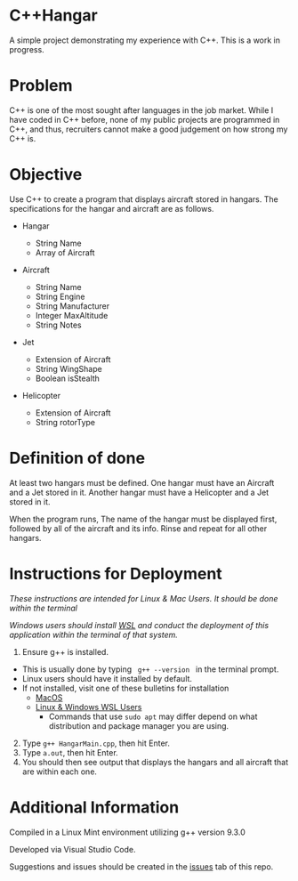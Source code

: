 # C++Hangar
A simple project demonstrating my experience with C++. This is a work in progress.

# Problem
C++ is one of the most sought after languages in the job market. While I have coded in C++ before, none of my public projects are programmed in C++, and thus, recruiters cannot make a good judgement on how strong my C++ is. 

# Objective
Use C++ to create a program that displays aircraft stored in hangars. 
The specifications for the hangar and aircraft are as follows. 
- Hangar 
    - String Name
    - Array of Aircraft

- Aircraft
    - String Name
    - String Engine
    - String Manufacturer
    - Integer MaxAltitude
    - String Notes

- Jet
    - Extension of Aircraft
    - String WingShape
    - Boolean isStealth

- Helicopter
    - Extension of Aircraft
    - String rotorType 

# Definition of done
At least two hangars must be defined. One hangar must have an Aircraft and a Jet stored in it. Another hangar must have a Helicopter and a Jet stored in it. 

When the program runs, The name of the hangar must be displayed first, followed by all of the aircraft and its info. Rinse and repeat for all other hangars.

# Instructions for Deployment
_These instructions are intended for Linux & Mac Users. It should be done within the terminal_

_Windows users should install [WSL](https://docs.microsoft.com/en-us/windows/wsl/install) and conduct the deployment of this application within the terminal of that system._

1. Ensure g++ is installed.
- This is usually done by typing <code> g++ --version </code> in the terminal prompt. 
- Linux users should have it installed by default. 
- If not installed, visit one of these bulletins for installation
    - [MacOS](http://www.edparrish.net/common/macgpp.php)
    - [Linux & Windows WSL Users](https://linuxhint.com/install-g-compiler-on-ubuntu/)   
        - Commands that use <code>sudo apt</code> may differ depend on what distribution and package manager you are using. 
2. Type <code>g++ HangarMain.cpp</code>, then hit Enter. 
3. Type <code>a.out</code>, then hit Enter. 
4. You should then see output that displays the hangars and all aircraft that are within each one. 

# Additional Information
Compiled in a Linux Mint environment utilizing g++ version 9.3.0

Developed via Visual Studio Code. 

Suggestions and issues should be created in the [issues](https://github.com/devEricA/theCplusplusHangar/issues) tab of this repo. 
